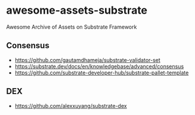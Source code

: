 # awesome-assets-substrate
Awesome Archive of Assets on Substrate Framework

## Consensus
- https://github.com/gautamdhameja/substrate-validator-set 
- https://substrate.dev/docs/en/knowledgebase/advanced/consensus 
- https://github.com/substrate-developer-hub/substrate-pallet-template 

## DEX
- https://github.com/alexxuyang/substrate-dex
